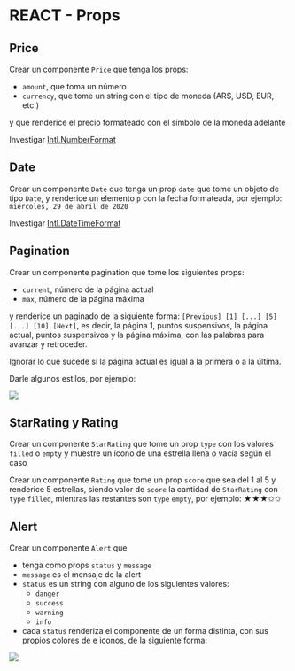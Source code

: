 # REACT - Props

## Price

Crear un componente `Price` que tenga los props: 
- `amount`, que toma un número
- `currency`, que tome un string con el tipo de moneda (ARS, USD, EUR, etc.)

y que renderice el precio formateado con el símbolo de la moneda adelante

Investigar [Intl.NumberFormat](https://developer.mozilla.org/en-US/docs/Web/JavaScript/Reference/Global_Objects/Intl/NumberFormat)

## Date

Crear un componente `Date` que tenga un prop `date` que tome un objeto de tipo `Date`, y renderice un elemento `p` con la fecha formateada, por ejemplo: `miércoles, 29 de abril de 2020`

Investigar [Intl.DateTimeFormat](https://developer.mozilla.org/en-US/docs/Web/JavaScript/Reference/Global_Objects/Intl/DateTimeFormat)

## Pagination

Crear un componente pagination que tome los siguientes props:
- `current`, número de la página actual
- `max`, número de la página máxima

y renderice un paginado de la siguiente forma: `[Previous] [1] [...] [5] [...] [10] [Next]`, es decir, la página 1, puntos suspensivos, la página actual, puntos suspensivos y la página máxima, con las palabras para avanzar y retroceder.

Ignorar lo que sucede si la página actual es igual a la primera o a la última.

Darle algunos estilos, por ejemplo:

![](https://miro.medium.com/max/800/1*HqgSs4VRO5OaMIo8TSo5dg.png)

## StarRating y Rating

Crear un componente `StarRating` que tome un prop `type` con los valores `filled` o `empty` y muestre un ícono de una estrella llena o vacía según el caso

Crear un componente `Rating` que tome un prop `score` que sea del 1 al 5 y renderice 5 estrellas, siendo valor de `score` la cantidad de `StarRating` con `type` `filled`, mientras las restantes son `type` `empty`, por ejemplo: ★★★✩✩

## Alert

Crear un componente `Alert` que 
- tenga como props `status` y `message`
- `message` es el mensaje de la alert
- `status` es un string con alguno de los siguientes valores: 
    - `danger` 
    - `success` 
    - `warning` 
    - `info`
- cada `status` renderiza el componente de un forma distinta, con sus propios colores de e iconos, de la siguiente forma:    

![](https://user-images.githubusercontent.com/1174092/69897281-33747800-134a-11ea-953f-3e31912f1f15.png)
